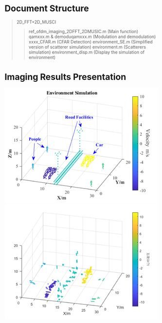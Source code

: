 # Document Structure
> 2D_FFT+2D_MUSCI
> > ref_ofdm_imaging_2DFFT_2DMUSIC.m  (Main function)
> > qamxxx.m & demoduqamxxx.m  (Modulation and demodulation)
> > xxxx_CFAR.m  (CFAR Detection)
> > environment_SE.m  (Simplified version of scatterer simulation)
> > environment.m  (Scatterers simulation)
> > environment_disp.m  (Display the simulation of environment)
# Imaging Results Presentation
![original](./image/original_environment.png)
![result](./image/2D_FFT+2D_music_result.png)
